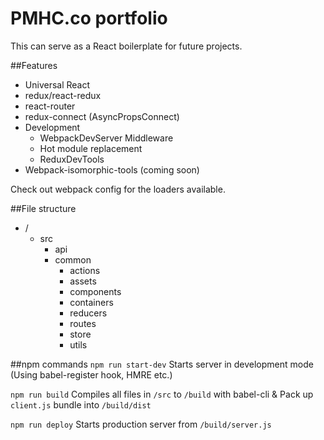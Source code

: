 # PMHC.co portfolio
This can serve as a React boilerplate for future projects.

##Features
- Universal React
- redux/react-redux
- react-router
- redux-connect (AsyncPropsConnect)
- Development
  - WebpackDevServer Middleware
  - Hot module replacement
  - ReduxDevTools
- Webpack-isomorphic-tools (coming soon)

Check out webpack config for the loaders available.


##File structure
- /
  - src
    - api
    - common
      - actions
      - assets
      - components
      - containers
      - reducers
      - routes
      - store
      - utils

##npm commands
`npm run start-dev` Starts server in development mode (Using babel-register hook, HMRE etc.)

`npm run build` Compiles all files in `/src` to `/build` with babel-cli & Pack up `client.js` bundle into `/build/dist`

`npm run deploy` Starts production server from `/build/server.js`
